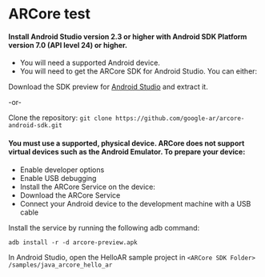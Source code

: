 # ARCore test 

#### Install Android Studio version 2.3 or higher with Android SDK Platform version 7.0 (API level 24) or higher.
* You will need a supported Android device.
* You will need to get the ARCore SDK for Android Studio. You can either:

Download the SDK preview for [Android Studio](https://github.com/google-ar/arcore-android-sdk/releases/download/sdk-preview/arcore-android-sdk-preview.zip) and extract it.

-or-  

Clone the repository: `git clone https://github.com/google-ar/arcore-android-sdk.git`



#### You must use a supported, physical device. ARCore does not support virtual devices such as the Android Emulator. To prepare your device:

* Enable developer options
* Enable USB debugging
* Install the ARCore Service on the device:
* Download the ARCore Service
* Connect your Android device to the development machine with a USB cable

Install the service by running the following adb command:

`adb install -r -d arcore-preview.apk`

In Android Studio, open the HelloAR sample project in `<ARCore SDK Folder> /samples/java_arcore_hello_ar`
